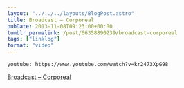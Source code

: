 ```yaml
---
layout: "../../../layouts/BlogPost.astro"
title: Broadcast – Corporeal
pubDate: 2013-11-08T09:23:00+00:00
tumblr_permalink: /post/66358890239/broadcast-corporeal
tags: ["linklog"]
format: "video"
---
```


`youtube: https://www.youtube.com/watch?v=kr2473XpG98`

[Broadcast &#8211; Corporeal][1]

[1]: https://www.youtube.com/watch?v=kr2473XpG98
